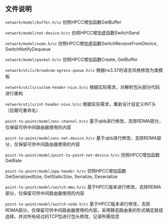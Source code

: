 ## 文件说明

`network/model/buffer.h/cc` 仿照HPCC增加函数GetBuffer

`network/model/net-device.h/cc` 仿照HPCC增加虚函数SwitchSend

`network/model/node.h/cc` 仿照HPCC增加虚函数SwitchReceiveFromDevice, SwitchNotifyDequeue

`network/model/packet.h/cc` 仿照HPCC增加函数Create, GetBuffer

`network/utils/broadcom-egress-queue.h/cc` 根据ns3.37的语言风格修改为类模板

`network/utils/custom-header-niux.h/cc` 根据实际需求，对解析包头部分代码进行重构

`network/utils/int-header-niux.h/cc` 根据实际需求，重新设计自定义INT头（后期可重命名）

`point-to-point/model/enc-channel.h/cc` 基于qbb进行修改，去除RDMA部分，仅保留可供中间路由器使用的内容

`point-to-point/model/enc-net-device.h/cc` 基于qbb进行修改，去除RDMA部分，仅保留可供中间路由器使用的内容

`point-to-point/model/point-to-point-net-device.h/cc` 仿照HPCC增加函数GetRate

`point-to-point/model/ppp-header.h/cc` 仿照HPCC增加函数GetSerializedSize, GetStaticSize, Serialize, Deserialize

`point-to-point/model/switch-mmu.h/cc` 基于HPCC版本进行修改，去除RDMA部分，仅保留可供中间路由器使用的内容

`point-to-point/model/switch-node.h/cc` 基于HPCC版本进行修改，去除RDMA部分，仅保留可供中间路由器使用的内容。采用静态路由表的形式确定路径选择，并对所有经过的TCP包进行包头修改，记录所需信息

